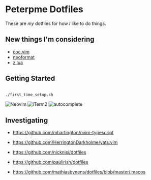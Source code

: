 # Peterpme Dotfiles

These are _my_ dotfiles for how _I_ like to do things.

## New things I'm considering
- [coc.vim](https://github.com/neoclide/coc.nvim)
- [neoformat](https://github.com/sbdchd/neoformat)
- [z.lua](https://github.com/skywind3000/z.lua)

## Getting Started

```zsh

./first_time_setup.sh

```

![Neovim](./screenshots/neovim.png)
![iTerm2](./screenshots/terminal.png)
![autocomplete](./screenshots/autocomplete.png)

## Investigating
- https://github.com/mhartington/nvim-typescript
- https://github.com/HerringtonDarkholme/yats.vim


- https://github.com/nicknisi/dotfiles
- https://github.com/paulirish/dotfiles
- https://github.com/mathiasbynens/dotfiles/blob/master/.macos
